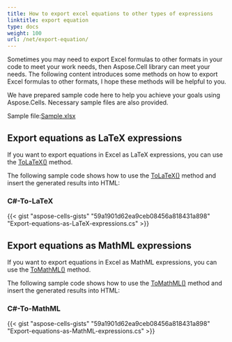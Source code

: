 ```yaml
---
title: How to export excel equations to other types of expressions
linktitle: export equation
type: docs
weight: 100
url: /net/export-equation/
---
```


Sometimes you may need to export Excel formulas to other formats in your code to meet your work needs, then Aspose.Cell library can meet your needs. The following content introduces some methods on how to export Excel formulas to other formats, I hope these methods will be helpful to you.

We have prepared sample code here to help you achieve your goals using Aspose.Cells. Necessary sample files are also provided.

Sample file:[Sample.xlsx](Sample.xlsx)

## Export equations as LaTeX expressions

If you want to export equations in Excel as LaTeX expressions, you can use the [ToLaTeX()](https://reference.aspose.com/cells/net/aspose.cells.drawing.equations/equationnode/tolatex/) method. 

The following sample code shows how to use the [ToLaTeX()](https://reference.aspose.com/cells/net/aspose.cells.drawing.equations/equationnode/tolatex/) method and insert the generated results into HTML:

### C#-To-LaTeX

{{< gist "aspose-cells-gists" "59a1901d62ea9ceb08456a818431a898" "Export-equations-as-LaTeX-expressions.cs" >}}

## Export equations as MathML expressions

If you want to export equations in Excel as MathML expressions, you can use the [ToMathML()](https://reference.aspose.com/cells/net/aspose.cells.drawing.equations/equationnode/tomathml/) method. 

The following sample code shows how to use the [ToMathML()](https://reference.aspose.com/cells/net/aspose.cells.drawing.equations/equationnode/tomathml/) method and insert the generated results into HTML:

### C#-To-MathML

{{< gist "aspose-cells-gists" "59a1901d62ea9ceb08456a818431a898" "Export-equations-as-MathML-expressions.cs" >}}



